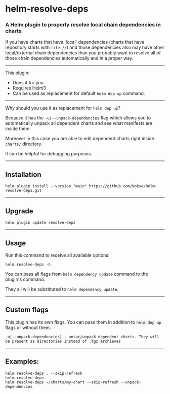 # helm-resolve-deps

### A Helm plugin to properly resolve local chain dependencies in charts

If you have charts that have 'local' dependencies (charts that have repository starts with `file://`) and those dependencies also may have other local/external chain dependencies than you probably want to resolve all of those chain dependencies automatically and in a proper way. 

---
This plugin:
* Does it for you.
* Requires Helm3
* Can be used as replacement for default `helm dep up` command.

---

Why should you use it as replacement for `helm dep up`?

Because it has the `-u|--unpack-dependencies` flag which allows you to automatically unpack all dependent charts and see what manifests are inside them. 

Moreover in this case you are able to edit dependent charts right inside `charts/` directory. 

It can be helpful for debugging purposes.

---

## Installation

```
helm plugin install --version "main" https://github.com/Noksa/helm-resolve-deps.git
```

---

## Upgrade
```
helm plugin update resolve-deps
```

---

## Usage
Run this command to receive all available options:
```
helm resolve-deps -h
```
You can pass all flags from `helm dependency update` command to the plugin's command.

They  all will be substituted to `helm dependency update`.

---

## Custom flags
This plugin has its own flags. You can pass them in addition to `helm dep up` flags or without them.
```
-u[--unpack-dependencies] - untar/unpack dependent charts. They will be present as directories instead of .tgz archieves
```

---

## Examples:
```
helm resolve-deps . --skip-refresh
helm resolve-deps 
helm resolve-deps ~/charts/my-chart --skip-refresh --unpack-dependencies
```
